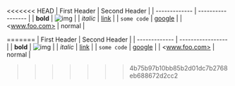 <<<<<<< HEAD
| First Header  | Second Header     |
| ------------- | ----------------- |
| **bold**      | ![img](foo.jpg)   |
| _italic_      | [link](bla.html)  |
| `some code`   | [google][1]       |
| <www.foo.com> | normal            |


  [1]: www.google.com
=======
| First Header  | Second Header     |
| ------------- | ----------------- |
| **bold**      | ![img](foo.jpg)   |
| _italic_      | [link](bla.html)  |
| `some code`   | [google][1]       |
| <www.foo.com> | normal            |


  [1]: www.google.com
>>>>>>> 4b75b97b10bb85b2d01dc7b2768eb688672d2cc2
